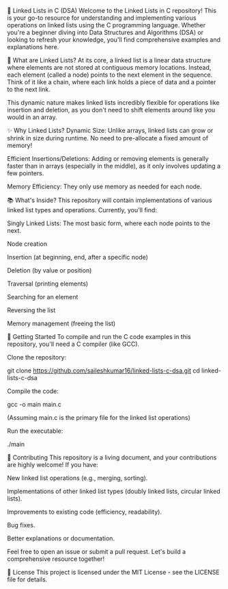 🔗 Linked Lists in C (DSA)
Welcome to the Linked Lists in C repository! This is your go-to resource for understanding and implementing various operations on linked lists using the C programming language. Whether you're a beginner diving into Data Structures and Algorithms (DSA) or looking to refresh your knowledge, you'll find comprehensive examples and explanations here.

🌟 What are Linked Lists?
At its core, a linked list is a linear data structure where elements are not stored at contiguous memory locations. Instead, each element (called a node) points to the next element in the sequence. Think of it like a chain, where each link holds a piece of data and a pointer to the next link.

This dynamic nature makes linked lists incredibly flexible for operations like insertion and deletion, as you don't need to shift elements around like you would in an array.

✨ Why Linked Lists?
Dynamic Size: Unlike arrays, linked lists can grow or shrink in size during runtime. No need to pre-allocate a fixed amount of memory!

Efficient Insertions/Deletions: Adding or removing elements is generally faster than in arrays (especially in the middle), as it only involves updating a few pointers.

Memory Efficiency: They only use memory as needed for each node.

📚 What's Inside?
This repository will contain implementations of various linked list types and operations. Currently, you'll find:

Singly Linked Lists: The most basic form, where each node points to the next.

Node creation

Insertion (at beginning, end, after a specific node)

Deletion (by value or position)

Traversal (printing elements)

Searching for an element

Reversing the list

Memory management (freeing the list)

🚀 Getting Started
To compile and run the C code examples in this repository, you'll need a C compiler (like GCC).

Clone the repository:

git clone https://github.com/saileshkumar16/linked-lists-c-dsa.git
cd linked-lists-c-dsa

Compile the code:

gcc -o main main.c

(Assuming main.c is the primary file for the linked list operations)

Run the executable:

./main

🤝 Contributing
This repository is a living document, and your contributions are highly welcome! If you have:

New linked list operations (e.g., merging, sorting).

Implementations of other linked list types (doubly linked lists, circular linked lists).

Improvements to existing code (efficiency, readability).

Bug fixes.

Better explanations or documentation.

Feel free to open an issue or submit a pull request. Let's build a comprehensive resource together!

📜 License
This project is licensed under the MIT License - see the LICENSE file for details.
